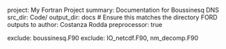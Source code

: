 project: My Fortran Project
summary: Documentation for Boussinesq DNS
src_dir: Code/
output_dir: docs  # Ensure this matches the directory FORD outputs to
author: Costanza Rodda
preprocessor: true

exclude: boussinesq.F90
exclude: IO_netcdf.F90, nm_decomp.F90


